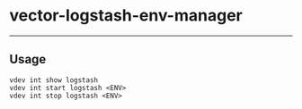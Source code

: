# vector-logstash-env-manager

-----

## Usage

```text
vdev int show logstash
vdev int start logstash <ENV>
vdev int stop logstash <ENV>
```
